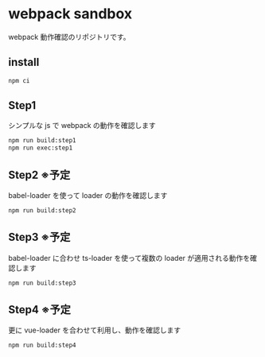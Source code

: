 # webpack sandbox

webpack 動作確認のリポジトリです。

## install

```sh
npm ci
```

## Step1

シンプルな js で webpack の動作を確認します

```sh
npm run build:step1
npm run exec:step1
```

## Step2 ※予定

babel-loader を使って loader の動作を確認します

```sh
npm run build:step2
```

## Step3 ※予定

babel-loader に合わせ ts-loader を使って複数の loader が適用される動作を確認します

```sh
npm run build:step3
```

## Step4 ※予定

更に vue-loader を合わせて利用し、動作を確認します

```sh
npm run build:step4
```
